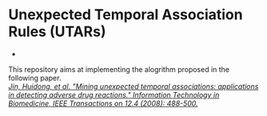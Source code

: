 # Unexpected Temporal Association Rules (UTARs)

* 
This repository aims at implementing the alogrithm proposed in the following paper.  
[*Jin, Huidong, et al. "Mining unexpected temporal associations: applications in detecting adverse drug reactions." Information Technology in Biomedicine, IEEE Transactions on 12.4 (2008): 488-500.*](http://ieeexplore.ieee.org/xpls/abs_all.jsp?arnumber=4358892&tag=1)
